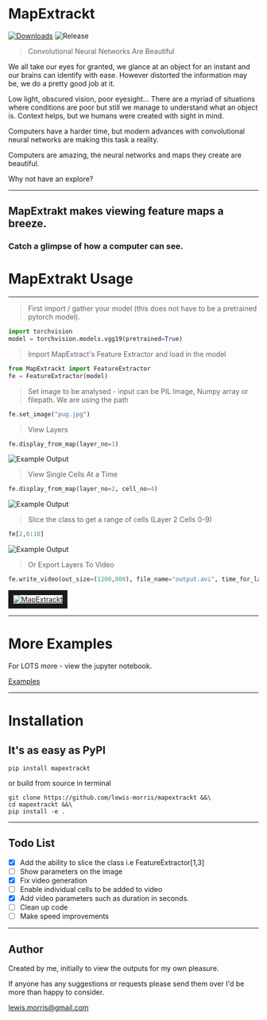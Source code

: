 # MapExtrackt

[![Downloads](https://pepy.tech/badge/mapextrackt)](https://pepy.tech/project/mapextrackt)
![Release](https://img.shields.io/github/v/release/lewis-morris/mapextrackt "Release")

> Convolutional Neural Networks Are Beautiful

We all take our eyes for granted, we glance at an object for an instant and our brains can identify with ease.
However distorted the information may be, we do a pretty good job at it.

Low light, obscured vision, poor eyesight... There are a myriad of situations where conditions are poor but still we manage to understand what an object is.
Context helps, but we humans were created with sight in mind.

Computers have a harder time, but modern advances with convolutional neural networks are making this task a reality.

Computers are amazing, the neural networks and maps they create are beautiful.

Why not have an explore?

----------------------------

## MapExtrakt makes viewing feature maps a breeze.

### Catch a glimpse of how a computer can see.

 
# MapExtrakt Usage

----------------------------
> First import / gather your model (this does not have to be a pretrained pytorch model).

```python
import torchvision
model = torchvision.models.vgg19(pretrained=True)
```

> Import MapExtract's Feature Extractor and load in the model

```python
from MapExtrackt import FeatureExtractor
fe = FeatureExtractor(model)
```

> Set image to be analysed - input can be PIL Image, Numpy array or filepath. We are using the path

```python
fe.set_image("pug.jpg")
```
> View Layers

```python
fe.display_from_map(layer_no=1)
```

![Example Output](https://raw.githubusercontent.com/lewis-morris/mapextrackt/master/examples/output.jpg "Example Output")

> View Single Cells At a Time

```python
fe.display_from_map(layer_no=2, cell_no=4)
```
![Example Output](https://raw.githubusercontent.com/lewis-morris/mapextrackt/master/examples/output1.jpg "Example Output")

> Slice the class to get a range of cells  (Layer 2 Cells 0-9)

```python
fe[2,0:10]
```
![Example Output](https://raw.githubusercontent.com/lewis-morris/mapextrackt/master/examples/output2.jpg "Example Output")

> Or Export Layers To Video

```python
fe.write_video(out_size=(1200,800), file_name="output.avi", time_for_layer=60, transition_perc_layer=0.2)
```

<a href="https://www.youtube.com/watch?v=LZTGIYxczFc&feature=youtu.be" target="_blank">
    <img src="https://raw.githubusercontent.com/lewis-morris/mapextrackt/master/examples/youtube.png" alt="MapExtrackt" border="10" />
</a>

------------------------------------------------
# More Examples

For LOTS more - view the jupyter notebook.

[Examples](./examples/examples.ipynb)

------------------------------------------------

# Installation

## It's as easy as PyPI

```
pip install mapextrackt
```

or build from source in terminal 

```
git clone https://github.com/lewis-morris/mapextrackt &&\
cd mapextrackt &&\
pip install -e .
```

------------------------------------------------

Todo List
-----------------

- [x] Add the ability to slice the class i.e  FeatureExtractor[1,3]
- [ ] Show parameters on the image 
- [x] Fix video generation
- [ ] Enable individual cells to be added to video 
- [x] Add video parameters such as duration in seconds.
- [ ] Clean up code 
- [ ] Make speed improvements

-----------------
Author
-----------------

Created by me, initially to view the outputs for my own pleasure. 

If anyone has any suggestions or requests please send them over I'd be more than happy to consider.

lewis.morris@gmail.com
